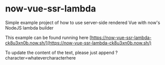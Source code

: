 # now-vue-ssr-lambda
Simple example project of how to use server-side rendered Vue with now's NodeJS lambda builder

This example can be found running here [https://now-vue-ssr-lambda-ck8u3xn0b.now.sh/](https://now-vue-ssr-lambda-ck8u3xn0b.now.sh/)

To update the content of the text, please just append ?character=whatevercharacterhere